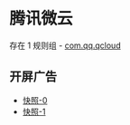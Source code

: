 # 腾讯微云

存在 1 规则组 - [com.qq.qcloud](/src/apps/com.qq.qcloud.ts)

## 开屏广告

- [快照-0](https://gkd-kit.songe.li/import/12755789)
- [快照-1](https://gkd-kit.songe.li/import/12755799)
